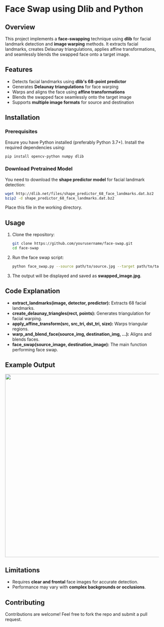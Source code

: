 # Face Swap using Dlib and Python

## Overview
This project implements a **face-swapping** technique using **dlib** for facial landmark detection and **image warping** methods. It extracts facial landmarks, creates Delaunay triangulations, applies affine transformations, and seamlessly blends the swapped face onto a target image.

## Features
- Detects facial landmarks using **dlib's 68-point predictor**
- Generates **Delaunay triangulations** for face warping
- Warps and aligns the face using **affine transformations**
- Blends the swapped face seamlessly onto the target image
- Supports **multiple image formats** for source and destination

## Installation
### Prerequisites
Ensure you have Python installed (preferably Python 3.7+). Install the required dependencies using:

```bash
pip install opencv-python numpy dlib
```

### Download Pretrained Model
You need to download the **shape predictor model** for facial landmark detection:

```bash
wget http://dlib.net/files/shape_predictor_68_face_landmarks.dat.bz2
bzip2 -d shape_predictor_68_face_landmarks.dat.bz2
```

Place this file in the working directory.

## Usage
1. Clone the repository:
   ```bash
   git clone https://github.com/yourusername/face-swap.git
   cd face-swap
   ```

2. Run the face swap script:
   ```bash
   python face_swap.py --source path/to/source.jpg --target path/to/target.jpg
   ```

3. The output will be displayed and saved as **swapped_image.jpg**.

## Code Explanation
- **extract_landmarks(image, detector, predictor):** Extracts 68 facial landmarks.
- **create_delaunay_triangles(rect, points):** Generates triangulation for facial warping.
- **apply_affine_transform(src, src_tri, dst_tri, size):** Warps triangular regions.
- **warp_and_blend_face(source_img, destination_img, ...):** Aligns and blends faces.
- **face_swap(source_image, destination_image):** The main function performing face swap.

## Example Output
<p align="center">
  <img src=""C:\Users\HP\Desktop\download.png" width="600">
</p>

## Limitations
- Requires **clear and frontal** face images for accurate detection.
- Performance may vary with **complex backgrounds or occlusions**.

## Contributing
Contributions are welcome! Feel free to fork the repo and submit a pull request.




